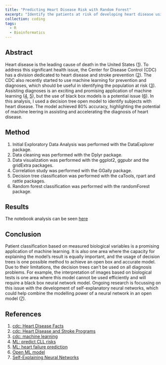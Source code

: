 ```yaml
---
title: "Predicting Heart Disease Risk with Random Forest"
excerpt: "Identify the patients at risk of developing heart disease using R and random forest."
collection: coding
tags:
  - R
  - Bioinformatics
---
```


## Abstract
Heart disease is the leading cause of death in the United States ([1](https://www.cdc.gov/heartdisease/facts.htm)). To address this significant health issue, the Center for Disease Control (CDC) has a division dedicated to heart disease and stroke prevention ([2](https://www.cdc.gov/dhdsp/programs/spha/index.htm)). The CDC also recently started to use machine learning for prevention and diagnoses, which should be useful in identifying the population at risk ([3](https://www.electronicproducts.com/Programming/Software/The_CDC_uses_machine_learning_and_social_media_to_forecast_flu_outbreaks.aspx)).
Assisting diagnoses is an exciting and promising application of machine learning ([4](https://www.nature.com/articles/s41467-019-14225-8), [5](https://www.nature.com/articles/s41598-019-56889-8)), but the use of black box models is a potential issue ([6](https://www.thelancet.com/journals/lanres/article/PIIS2213-2600(18)304259/fulltext)). In this analysis, I used a decision tree open model to identify subjects with heart disease. The model achieved 80% accuracy, highlighting the potential of machine leering in assisting and accelerating the diagnosis of heart disease.

## Method

1. Initial Exploratory Data Analysis was performed with the DataExplorer package.
2. Data cleaning was performed with the Dplyr package.
3. Data visualization was performed with the ggplot2, ggpubr and the gridExtra packages.
4. Correlation study was performed with the GGally package.
6. Decision tree classification was performed with the caTools, rpart and rattle packages.
7. Random forest classification was performed with the randomForest package.

## Results
The notebook analysis can be seen <a href="https://www.kaggle.com/wguesdon/predicting-heart-disease-risk-with-random-forest" target="_blank">here</a>  

## Conclusion
Patient classification based on measured biological variables is a promising application of machine learning. It is also one area where the capacity for explaining the model’s result is equally important, and the usage of decision trees is one possible method to achieve an open box and accurate model.
Due to their limitations, the decision trees can't be used on all diagnosis problems. For example, the interpretation of images based on biological tests is one area where this model cannot be used efficiently and will require a black box neural network model. Ongoing research is focussing on this issue with the development of self-explanatory neural networks, which could help combine the modelling power of a neural network in an open model ([7](https://arxiv.org/pdf/1806.07538.pdf)).

## References

1. [cdc: Heart Disease Facts](https://www.cdc.gov/heartdisease/facts.htm) 
2. [cdc: Heart Disease and Stroke Programs](https://www.cdc.gov/dhdsp/programs/spha/index.htm)  
3. [cdc: machine learning](https://www.electronicproducts.com/Programming/Software/The_CDC_uses_machine_learning_and_social_media_to_forecast_flu_outbreaks.aspx)  
4. [ML: predict CLL risks](https://www.nature.com/articles/s41467-019-14225-8)  
5. [ML: heart failure prediction](https://www.nature.com/articles/s41598-019-56889-8)  
6. [Open ML model](https://www.thelancet.com/journals/lanres/article/PIIS2213-2600(18)304259/fulltext)  
7. [Self-Explaining Neural Networks](https://arxiv.org/pdf/1806.07538.pdf)  
